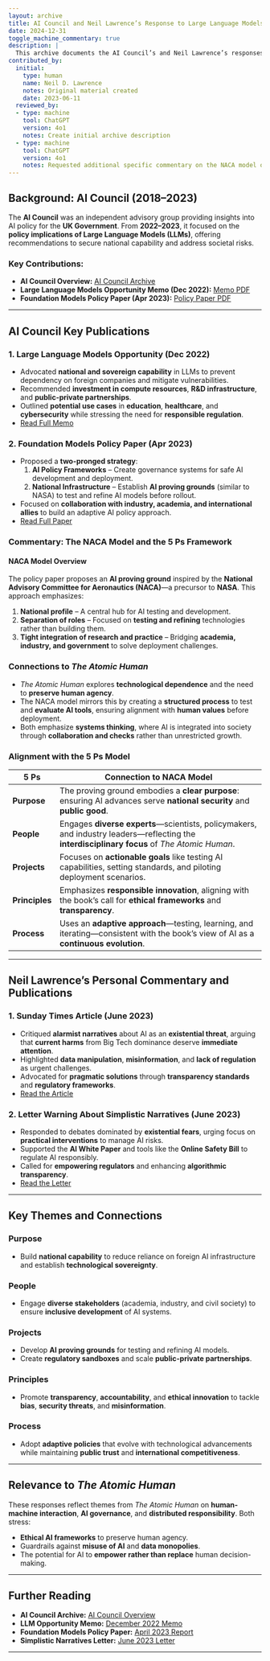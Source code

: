 ```yaml
---
layout: archive
title: AI Council and Neil Lawrence’s Response to Large Language Models (LLMs)
date: 2024-12-31
toggle_machine_commentary: true
description: |
  This archive documents the AI Council’s and Neil Lawrence’s responses to the emergence of Large Language Models (LLMs) and the associated policy debates. It covers strategies, warnings, and frameworks for managing AI technologies responsibly, with insights into ethical governance and national capability building.
contributed_by:
  initial:
    type: human
    name: Neil D. Lawrence
    notes: Original material created
    date: 2023-06-11
  reviewed_by:
  - type: machine
    tool: ChatGPT
    version: 4o1
    notes: Create initial archive description
  - type: machine
    tool: ChatGPT
    version: 4o1
    notes: Requested additional specific commentary on the NACA model outlined in the policy paper.
---
```


<div class="machine-commentary" markdown=1>

## **Background: AI Council (2018–2023)**

The **AI Council** was an independent advisory group providing insights into AI policy for the **UK Government**. From **2022–2023**, it focused on the **policy implications of Large Language Models (LLMs)**, offering recommendations to secure national capability and address societal risks.

### **Key Contributions:**

- **AI Council Overview:** [AI Council Archive](https://mlatcl.github.io/projects/ai-council/)
- **Large Language Models Opportunity Memo (Dec 2022):** [Memo PDF](https://mlatcl.github.io/papers/ai-council-llm-memo.pdf)
- **Foundation Models Policy Paper (Apr 2023):** [Policy Paper PDF](https://mlatcl.github.io/papers/ai-council-foundation-models-policy-paper.pdf)

---

## AI Council Key Publications

### 1. Large Language Models Opportunity (Dec 2022)

- Advocated **national and sovereign capability** in LLMs to prevent dependency on foreign companies and mitigate vulnerabilities.  
- Recommended **investment in compute resources**, **R&D infrastructure**, and **public-private partnerships**.  
- Outlined **potential use cases** in **education**, **healthcare**, and **cybersecurity** while stressing the need for **responsible regulation**.  
- [Read Full Memo](https://mlatcl.github.io/papers/ai-council-llm-memo.pdf)

### 2. Foundation Models Policy Paper (Apr 2023)

- Proposed a **two-pronged strategy**:  
  1. **AI Policy Frameworks** – Create governance systems for safe AI development and deployment.  
  2. **National Infrastructure** – Establish **AI proving grounds** (similar to NASA) to test and refine AI models before rollout.  
- Focused on **collaboration with industry, academia, and international allies** to build an adaptive AI policy approach.  
- [Read Full Paper](https://mlatcl.github.io/papers/ai-council-foundation-models-policy-paper.pdf)


### Commentary: The NACA Model and the 5 Ps Framework

#### NACA Model Overview

The policy paper proposes an **AI proving ground** inspired by the **National Advisory Committee for Aeronautics (NACA)**—a precursor to **NASA**. This approach emphasizes:  
1. **National profile** – A central hub for AI testing and development.  
2. **Separation of roles** – Focused on **testing and refining** technologies rather than building them.  
3. **Tight integration of research and practice** – Bridging **academia, industry, and government** to solve deployment challenges.  

### Connections to *The Atomic Human*  
- *The Atomic Human* explores **technological dependence** and the need to **preserve human agency**.  
- The NACA model mirrors this by creating a **structured process** to test and **evaluate AI tools**, ensuring alignment with **human values** before deployment.  
- Both emphasize **systems thinking**, where AI is integrated into society through **collaboration and checks** rather than unrestricted growth.

### Alignment with the 5 Ps Model  

| **5 Ps**         | **Connection to NACA Model**                                                                                      |
|------------------|------------------------------------------------------------------------------------------------------------------|
| **Purpose**      | The proving ground embodies a **clear purpose**: ensuring AI advances serve **national security** and **public good**. |
| **People**       | Engages **diverse experts**—scientists, policymakers, and industry leaders—reflecting the **interdisciplinary focus** of *The Atomic Human*. |
| **Projects**     | Focuses on **actionable goals** like testing AI capabilities, setting standards, and piloting deployment scenarios. |
| **Principles**   | Emphasizes **responsible innovation**, aligning with the book’s call for **ethical frameworks** and **transparency**. |
| **Process**      | Uses an **adaptive approach**—testing, learning, and iterating—consistent with the book’s view of AI as a **continuous evolution**. |

---

## Neil Lawrence’s Personal Commentary and Publications

### 1. Sunday Times Article (June 2023)

- Critiqued **alarmist narratives** about AI as an **existential threat**, arguing that **current harms** from Big Tech dominance deserve **immediate attention**.  
- Highlighted **data manipulation**, **misinformation**, and **lack of regulation** as urgent challenges.  
- Advocated for **pragmatic solutions** through **transparency standards** and **regulatory frameworks**.  
- [Read the Article](https://www.thetimes.com/business-money/technology/article/our-lives-may-be-enhanced-by-ai-but-big-tech-just-sees-dollar-signs-2g5xcsk35)  

### 2. Letter Warning About Simplistic Narratives (June 2023)

- Responded to debates dominated by **existential fears**, urging focus on **practical interventions** to manage AI risks.  
- Supported the **AI White Paper** and tools like the **Online Safety Bill** to regulate AI responsibly.  
- Called for **empowering regulators** and enhancing **algorithmic transparency**.  
- [Read the Letter](https://mlatcl.github.io/papers/sos-letter-simplistic-narratives.pdf)

---

## Key Themes and Connections

### Purpose
- Build **national capability** to reduce reliance on foreign AI infrastructure and establish **technological sovereignty**.  

### People
- Engage **diverse stakeholders** (academia, industry, and civil society) to ensure **inclusive development** of AI systems.  

### Projects
- Develop **AI proving grounds** for testing and refining AI models.  
- Create **regulatory sandboxes** and scale **public-private partnerships**.  

### Principles
- Promote **transparency**, **accountability**, and **ethical innovation** to tackle **bias**, **security threats**, and **misinformation**.  

### Process
- Adopt **adaptive policies** that evolve with technological advancements while maintaining **public trust** and **international competitiveness**.  

---

## Relevance to *The Atomic Human*

These responses reflect themes from *The Atomic Human* on **human-machine interaction**, **AI governance**, and **distributed responsibility**. Both stress:  

- **Ethical AI frameworks** to preserve human agency.  
- Guardrails against **misuse of AI** and **data monopolies**.  
- The potential for AI to **empower rather than replace** human decision-making.  

---

## Further Reading

- **AI Council Archive:** [AI Council Overview](https://mlatcl.github.io/archive/ai-council/)
- **LLM Opportunity Memo:** [December 2022 Memo](https://mlatcl.github.io/papers/ai-council-llm-memo.pdf)
- **Foundation Models Policy Paper:** [April 2023 Report](https://mlatcl.github.io/papers/ai-council-foundation-models-policy-paper.pdf)
- **Simplistic Narratives Letter:** [June 2023 Letter](https://mlatcl.github.io/papers/sos-letter-simplistic-narratives.pdf)

---

</div>
